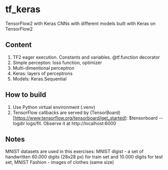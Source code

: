 # tf_keras
TensorFlow2 with Keras
CNNs with different models built with Keras on TensorFlow2

## Content
1. TF2 eager execution. Constants and variables. @tf.function decorator
2. Simple percepton: loss function, optimizer
3. Multi-dimentional perceptron
4. Keras: layers of perceptrons
5. Models: Keras.Sequential

## How to build
1. Use Python virtual environment (.venv) 
2. TensorFlow callbacks are served by (TensorBoard)[https://www.tensorflow.org/tensorboard/get_started]: $tensorboard --logdir logs/fit. Observe it at http://localhost:6000

## Notes
MNIST datasets are used in this exercises: MNIST digist - a set of handwritten 60.000 digits (28x28 px) for train set and 10.000 digits for test set, MNIST Fashion - images of clothes (same size)